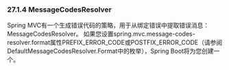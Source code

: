 ### 27.1.4 MessageCodesResolver

Spring MVC有一个生成错误代码的策略，用于从绑定错误中提取错误消息：MessageCodesResolver。 如果您设置spring.mvc.message-codes-resolver.format属性PREFIX\_ERROR\_CODE或POSTFIX\_ERROR\_CODE（请参阅DefaultMessageCodesResolver.Format中的枚举），Spring Boot将为您创建一个。



